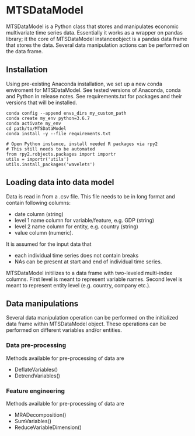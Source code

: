 # MTSDataModel

MTSDataModel is a Python class that stores and manipulates economic multivariate time series data. Essentially it works as a wrapper on pandas library; it the core of MTSDataModel instanceobject is a pandas data frame that stores the data. Several data manipulation actions can be performed on the data frame.

## Installation

Using pre-existing Anaconda installation, we set up a new conda enviroment for MTSDataModel. See tested versions of Anaconda, conda and Python in release notes. See requirements.txt for packages and their versions that will be installed.

```
conda config --append envs_dirs my_custom_path
conda create my_env python=3.6.7
conda activate my_env
cd path/to/MTSDataModel
conda install -y --file requirements.txt

# Open Python instance, install needed R packages via rpy2
# This still needs to be automated
from rpy2.robjects.packages import importr
utils = importr('utils')
utils.install_packages('wavelets')
```

## Loading data into data model

Data is read in from a .csv file. This file needs to be in long format and contain following columns:
 - date column (string)
 - level 1 name column  for variable/feature, e.g. GDP (string)
 - level 2 name column for entity, e.g. country (string)
 - value column (numeric).

It is assumed for the input data that
 - each individual time series does not contain breaks
 - NAs can be present at start and end of individual time series. 

MTSDataModel initilizes to a data frame with two-leveled multi-index columns. First level is meant to represent variable names. Second level is meant to represent entity level (e.g. country, company etc.).

## Data manipulations

Several data manipulation operation can be performed on the initialized data frame within MTSDataModel object. These operations can be performed on different variables and/or entities.

### Data pre-processing

Methods available for pre-processing of data are
 - DeflateVariables()
 - DetrendVariables()

### Feature engineering

Methods available for pre-processing of data are
 - MRADecomposition()
 - SumVariables()
 - ReduceVariableDimension()

